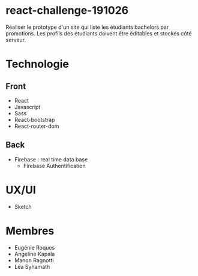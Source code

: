 # react-challenge-191026
Réaliser le prototype d'un site qui liste les étudiants bachelors par promotions. Les profils des étudiants doivent être éditables et stockés côté serveur. 


# Technologie

## Front 
- React
- Javascript
- Sass
- React-bootstrap
- React-router-dom

## Back
- Firebase : real time data base
  - Firebase Authentification
  
  
# UX/UI
- Sketch


# Membres

- Eugénie Roques
- Angeline Kapala 
- Manon Ragnotti 
- Léa Syhamath
